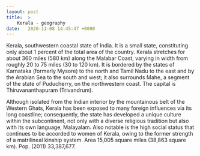 ```yaml
---
layout: post
title:  >
    Kerala - geography
date:   2020-11-08 14:45:47 +0000
---
```



Kerala, southwestern coastal state of India. It is a small state, constituting only about 1 percent of the total area of the country. Kerala stretches for about 360 miles (580 km) along the Malabar Coast, varying in width from roughly 20 to 75 miles (30 to 120 km). It is bordered by the states of Karnataka (formerly Mysore) to the north and Tamil Nadu to the east and by the Arabian Sea to the south and west; it also surrounds Mahe, a segment of the state of Puducherry, on the northwestern coast. The capital is Thiruvananthapuram (Trivandrum).  

Although isolated from the Indian interior by the mountainous belt of the Western Ghats, Kerala has been exposed to many foreign influences via its long coastline; consequently, the state has developed a unique culture within the subcontinent, not only with a diverse religious tradition but also with its own language, Malayalam. Also notable is the high social status that continues to be accorded to women of Kerala, owing to the former strength of a matrilineal kinship system. Area 15,005 square miles (38,863 square km). Pop. (2011) 33,387,677.  

